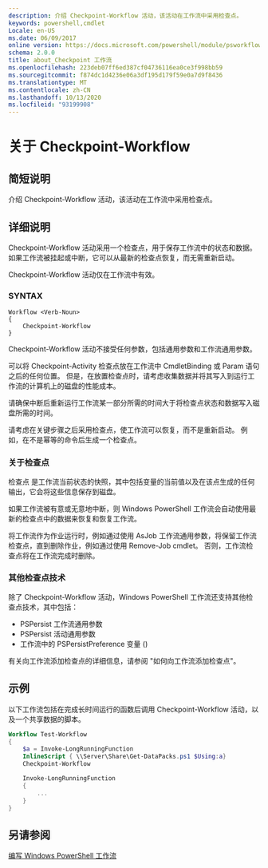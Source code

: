```yaml
---
description: 介绍 Checkpoint-Workflow 活动，该活动在工作流中采用检查点。
keywords: powershell,cmdlet
Locale: en-US
ms.date: 06/09/2017
online version: https://docs.microsoft.com/powershell/module/psworkflow/about/about_checkpoint-workflow?view=powershell-5.1&WT.mc_id=ps-gethelp
schema: 2.0.0
title: about_Checkpoint 工作流
ms.openlocfilehash: 223deb07ff6ed387cf04736116ea0ce3f998bb59
ms.sourcegitcommit: f874dc1d4236e06a3df195d179f59e0a7d9f8436
ms.translationtype: MT
ms.contentlocale: zh-CN
ms.lasthandoff: 10/13/2020
ms.locfileid: "93199908"
---
```

# <a name="about-checkpoint-workflow"></a>关于 Checkpoint-Workflow

## <a name="short-description"></a>简短说明
介绍 Checkpoint-Workflow 活动，该活动在工作流中采用检查点。

## <a name="long-description"></a>详细说明

Checkpoint-Workflow 活动采用一个检查点，用于保存工作流中的状态和数据。 如果工作流被挂起或中断，它可以从最新的检查点恢复，而无需重新启动。

Checkpoint-Workflow 活动仅在工作流中有效。

### <a name="syntax"></a>SYNTAX

```
Workflow <Verb-Noun>
{
    Checkpoint-Workflow
}
```

Checkpoint-Workflow 活动不接受任何参数，包括通用参数和工作流通用参数。

可以将 Checkpoint-Activity 检查点放在工作流中 CmdletBinding 或 Param 语句之后的任何位置。 但是，在放置检查点时，请考虑收集数据并将其写入到运行工作流的计算机上的磁盘的性能成本。

请确保中断后重新运行工作流某一部分所需的时间大于将检查点状态和数据写入磁盘所需的时间。

请考虑在关键步骤之后采用检查点，使工作流可以恢复，而不是重新启动。 例如，在不是幂等的命令后生成一个检查点。

### <a name="about-checkpoints"></a>关于检查点

检查点 是工作流当前状态的快照，其中包括变量的当前值以及在该点生成的任何输出，它会将这些信息保存到磁盘。

如果工作流被有意或无意地中断，则 Windows PowerShell 工作流会自动使用最新的检查点中的数据来恢复和恢复工作流。

将工作流作为作业运行时，例如通过使用 AsJob 工作流通用参数，将保留工作流检查点，直到删除作业，例如通过使用 Remove-Job cmdlet。
否则，工作流检查点将在工作流完成时删除。

### <a name="other-checkpointing-techniques"></a>其他检查点技术

除了 Checkpoint-Workflow 活动，Windows PowerShell 工作流还支持其他检查点技术，其中包括：

- PSPersist 工作流通用参数
- PSPersist 活动通用参数
- 工作流中的 PSPersistPreference 变量 () 

有关向工作流添加检查点的详细信息，请参阅 "如何向工作流添加检查点"。

## <a name="examples"></a>示例

以下工作流包括在完成长时间运行的函数后调用 Checkpoint-Workflow 活动，以及一个共享数据的脚本。

```powershell
Workflow Test-Workflow
{
    $a = Invoke-LongRunningFunction
    InlineScript { \\Server\Share\Get-DataPacks.ps1 $Using:a}
    Checkpoint-Workflow

    Invoke-LongRunningFunction
    {
        ...
    }
}
```

## <a name="see-also"></a>另请参阅

[编写 Windows PowerShell 工作流](/previous-versions/powershell/scripting/developer/workflow/writing-a-windows-powershell-workflow)
